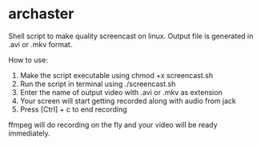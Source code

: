 archaster
=========

Shell script to make quality screencast on linux. 
Output file is generated in .avi or .mkv format.

How to use:
1. Make the script executable using chmod +x screencast.sh
2. Run the script in terminal using ./screencast.sh
3. Enter the name of output video with .avi or .mkv as extension
4. Your screen will start getting recorded along with audio from jack
5. Press [Ctrl] + c to end recording

ffmpeg will do recording on the fly and your video will be ready immediately.

